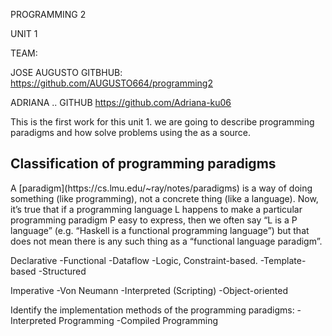 PROGRAMMING 2

UNIT 1

TEAM: 

JOSE AUGUSTO  GITBHUB: https://github.com/AUGUSTO664/programming2

ADRIANA .. GITHUB https://github.com/Adriana-ku06

This is the first work for this unit 1. we are going to describe 
programming paradigms and how solve problems using the as a source. 


<h2>Classification of programming paradigms </h2>
<p>A [paradigm](https://cs.lmu.edu/~ray/notes/paradigms) is a way of doing something (like programming), not a concrete thing (like a language). Now, it’s true that if a programming language L happens to make a particular programming paradigm P easy to express, then we often say “L is a P language” (e.g. “Haskell is a functional programming language”) but that does not mean there is any such thing as a “functional language paradigm”.</P>

Declarative
-Functional
-Dataflow
-Logic, Constraint-based.
-Template-based
-Structured

Imperative
-Von Neumann
-Interpreted (Scripting)
-Object-oriented

Identify the implementation methods of the programming paradigms:
-Interpreted Programming
-Compiled Programming


